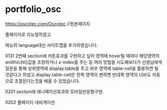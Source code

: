 # portfolio_osc

https://oscotec.com/Oscotec 
//원본페이지


풀페이지로 리뉴얼하였고 

메뉴의 language대신 사이트맵을 추가하였습니다.

0131 2번째 section에 커튼효과를 구현하고 싶어 영역에 hover될 때마다 해당영역의 width(너비)값을 조정하거나
z-index를 주는 등 여러 방법을 시도해보다가 선생님에게 질문을 통해 상위영역에 display:table을 주고 좌우 영역에 table-cell을 활용하면 될 것같다고 하셨고 
display table-cell은 한쪽 영역이 변하면 반대쪽 영역의 너비도 자동으로 조절된다는것을 배울 수 있었습니다.

0201 section에 애니메이션효과와 모바일반응형구현.

0202 풀페이지 네비게이션 
